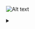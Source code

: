 ![Alt text](https://g.gravizo.com/source/svg/c1?https%3A%2F%2Fraw.githubusercontent.com%2FAnt2000s%2FTLP%2Fmain%2FREADME.md)
<details> 
<summary></summary>
c1
  digraph G {
    main -> parse;
    parse -> execute;
    main -> init;
    execute -> { make_string; printf};
    init -> make_string;
    main -> printf;
    execute -> compare;
  }
c1
</details>
